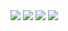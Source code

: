 <img src="https://files.catbox.moe/l6m3my.png">
<img src="https://files.catbox.moe/bdj23u.png">
<img src="https://files.catbox.moe/1i79zm.png">
<img src="https://files.catbox.moe/c2lrrz.png">
